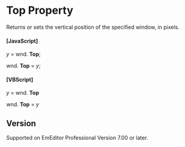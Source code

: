 # Top Property

Returns or sets the vertical position of the specified window, in pixels.

#### \[JavaScript\]

_y_ = wnd. **Top**;

wnd. **Top** = _y_;

#### \[VBScript\]

_y_ = wnd. **Top**

wnd. **Top** = _y_

## Version

Supported on EmEditor Professional Version 7.00 or later.